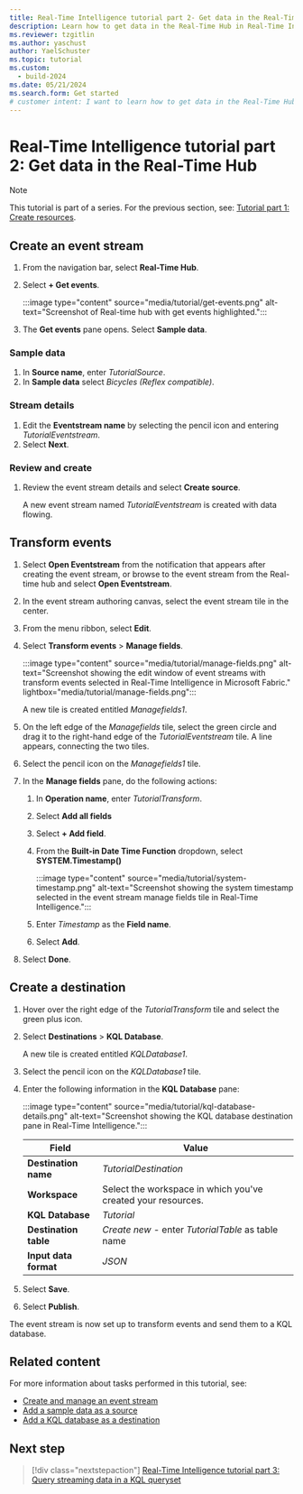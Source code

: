 ```yaml
---
title: Real-Time Intelligence tutorial part 2- Get data in the Real-Time Hub
description: Learn how to get data in the Real-Time Hub in Real-Time Intelligence.
ms.reviewer: tzgitlin
ms.author: yaschust
author: YaelSchuster
ms.topic: tutorial
ms.custom:
  - build-2024
ms.date: 05/21/2024
ms.search.form: Get started
# customer intent: I want to learn how to get data in the Real-Time Hub in Real-Time Intelligence.
---
```

# Real-Time Intelligence tutorial part 2: Get data in the Real-Time Hub

> [!NOTE]
> This tutorial is part of a series. For the previous section, see:  [Tutorial part 1: Create resources](tutorial-1-resources.md).

## Create an event stream

1. From the navigation bar, select **Real-Time Hub**.
1. Select **+ Get events**.
    
    :::image type="content" source="media/tutorial/get-events.png" alt-text="Screenshot of Real-time hub with get events highlighted.":::

1. The **Get events** pane opens. Select **Sample data**. 

### Sample data

1. In **Source name**, enter *TutorialSource*.
1. In **Sample data** select *Bicycles (Reflex compatible)*.

### Stream details

1. Edit the **Eventstream name** by selecting the pencil icon and entering *TutorialEventstream*.
1. Select **Next**.

### Review and create

1. Review the event stream details and select **Create source**.

   A new event stream named *TutorialEventstream* is created with data flowing.

## Transform events

1. Select **Open Eventstream** from the notification that appears after creating the event stream, or browse to the event stream from the Real-time hub and select **Open Eventstream**.
1. In the event stream authoring canvas, select the event stream tile in the center.
1. From the menu ribbon, select **Edit**.
1. Select **Transform events** > **Manage fields**.

    :::image type="content" source="media/tutorial/manage-fields.png" alt-text="Screenshot showing the edit window of event streams with transform events selected in Real-Time Intelligence in Microsoft Fabric." lightbox="media/tutorial/manage-fields.png":::

     A new tile is created entitled *Managefields1*.

1. On the left edge of the *Managefields* tile, select the green circle and drag it to the right-hand edge of the *TutorialEventstream* tile. A line appears, connecting the two tiles.
1. Select the pencil icon on the *Managefields1* tile.
1. In the **Manage fields** pane, do the following actions:
    1. In **Operation name**, enter *TutorialTransform*. 
    1. Select **Add all fields**
    1. Select **+ Add field**.
    1. From the **Built-in Date Time Function** dropdown, select **SYSTEM.Timestamp()**
    
        :::image type="content" source="media/tutorial/system-timestamp.png" alt-text="Screenshot showing the system timestamp selected in the event stream manage fields tile in Real-Time Intelligence.":::

    1. Enter *Timestamp* as the **Field name**.
    1. Select **Add**.
  1. Select **Done**.

## Create a destination

1. Hover over the right edge of the *TutorialTransform* tile and select the green plus icon.
1. Select **Destinations** > **KQL Database**.

    A new tile is created entitled *KQLDatabase1*.

1. Select the pencil icon on the *KQLDatabase1* tile.
1. Enter the following information in the **KQL Database** pane:

    :::image type="content" source="media/tutorial/kql-database-details.png" alt-text="Screenshot showing the KQL database destination pane in Real-Time Intelligence.":::

    | Field | Value |
    | --- | --- |
    | **Destination name** | *TutorialDestination* |
    | **Workspace** | Select the workspace in which you've created your resources. |
    | **KQL Database** | *Tutorial* |
    | **Destination table** | *Create new* - enter *TutorialTable* as table name |
    | **Input data format** | *JSON* |  

1. Select **Save**.
1. Select **Publish**.

The event stream is now set up to transform events and send them to a KQL database.

## Related content

For more information about tasks performed in this tutorial, see:

* [Create and manage an event stream](event-streams/create-manage-an-eventstream.md)
* [Add a sample data as a source](event-streams/add-source-sample-data.md#add-sample-data-as-a-source)
* [Add a KQL database as a destination](event-streams/add-destination-kql-database.md)

## Next step

> [!div class="nextstepaction"]
> [Real-Time Intelligence tutorial part 3: Query streaming data in a KQL queryset](tutorial-3-query-data.md)
